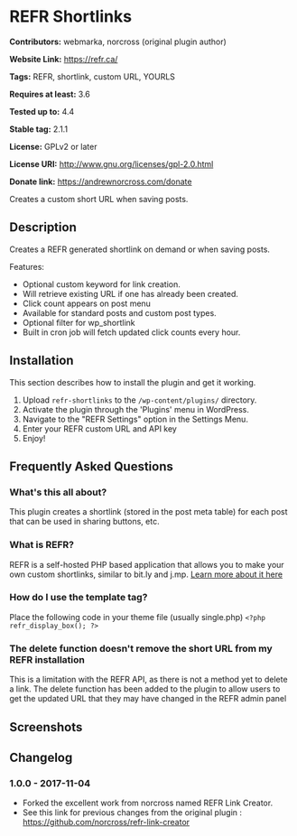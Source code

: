 # REFR Shortlinks #
**Contributors:** webmarka, norcross (original plugin author)

**Website Link:** https://refr.ca/

**Tags:** REFR, shortlink, custom URL, YOURLS

**Requires at least:** 3.6

**Tested up to:** 4.4

**Stable tag:** 2.1.1

**License:** GPLv2 or later

**License URI:** http://www.gnu.org/licenses/gpl-2.0.html

**Donate link:** https://andrewnorcross.com/donate


Creates a custom short URL when saving posts.

## Description ##

Creates a REFR generated shortlink on demand or when saving posts.

Features:

*   Optional custom keyword for link creation.
*   Will retrieve existing URL if one has already been created.
*   Click count appears on post menu
*   Available for standard posts and custom post types.
*   Optional filter for wp_shortlink
*   Built in cron job will fetch updated click counts every hour.

## Installation ##

This section describes how to install the plugin and get it working.

1. Upload `refr-shortlinks` to the `/wp-content/plugins/` directory.
2. Activate the plugin through the 'Plugins' menu in WordPress.
3. Navigate to the "REFR Settings" option in the Settings Menu.
4. Enter your REFR custom URL and API key
5. Enjoy!

## Frequently Asked Questions ##


### What's this all about? ###

This plugin creates a shortlink (stored in the post meta table) for each post that can be used in sharing buttons, etc.

### What is REFR? ###

REFR is a self-hosted PHP based application that allows you to make your own custom shortlinks, similar to bit.ly and j.mp. [Learn more about it here](http://refr.org/ "REFR download")

### How do I use the template tag? ###

Place the following code in your theme file (usually single.php) `<?php refr_display_box(); ?>`

### The delete function doesn't remove the short URL from my REFR installation ###

This is a limitation with the REFR API, as there is not a method yet to delete a link. The delete function has been added to the plugin to allow users to get the updated URL that they may have changed in the REFR admin panel

## Screenshots ##


## Changelog ##

### 1.0.0 - 2017-11-04 ###
* Forked the excellent work from norcross named REFR Link Creator.
* See this link for previous changes from the original plugin : https://github.com/norcross/refr-link-creator


